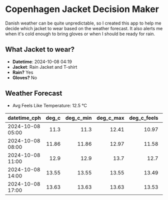 
# Copenhagen Jacket Decision Maker

Danish weather can be quite unpredictable, so I created this app to help me decide which jacket to wear based on the weather forecast. 
It also alerts me when it's cold enough to bring gloves or when I should be ready for rain.

## What Jacket to wear?

- **Datetime**: 2024-10-08 04:19
- **Jacket**: Rain Jacket and T-shirt
- **Rain?** Yes
- **Gloves?** No

## Weather Forecast
- Avg Feels Like Temperature: 12.5 °C

| datetime_cph     |   deg_c |   deg_c_min |   deg_c_max |   deg_c_feels | weather   | wind   | rain   |
|:-----------------|--------:|------------:|------------:|--------------:|:----------|:-------|:-------|
| 2024-10-08 05:00 |   11.3  |       11.3  |       12.41 |         10.97 | Clouds    | Low    | None   |
| 2024-10-08 08:00 |   11.86 |       11.86 |       12.97 |         11.58 | Clouds    | Low    | None   |
| 2024-10-08 11:00 |   12.9  |       12.9  |       13.7  |         12.7  | Rain      | Medium | Low    |
| 2024-10-08 14:00 |   13.55 |       13.55 |       13.55 |         13.49 | Rain      | High   | Low    |
| 2024-10-08 17:00 |   13.63 |       13.63 |       13.63 |         13.53 | Rain      | Medium | Low    |
        